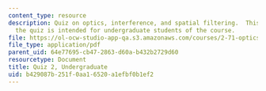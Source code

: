 ```yaml
---
content_type: resource
description: Quiz on optics, interference, and spatial filtering.  This version of
  the quiz is intended for undergraduate students of the course.
file: https://ol-ocw-studio-app-qa.s3.amazonaws.com/courses/2-71-optics-spring-2009/b429087b251f0aa16520a1efbf0b1ef2_MIT2_71S09_uquiz2.pdf
file_type: application/pdf
parent_uid: 64e77695-cb47-2863-d60a-b432b2729d60
resourcetype: Document
title: Quiz 2, Undergraduate
uid: b429087b-251f-0aa1-6520-a1efbf0b1ef2
---
```

